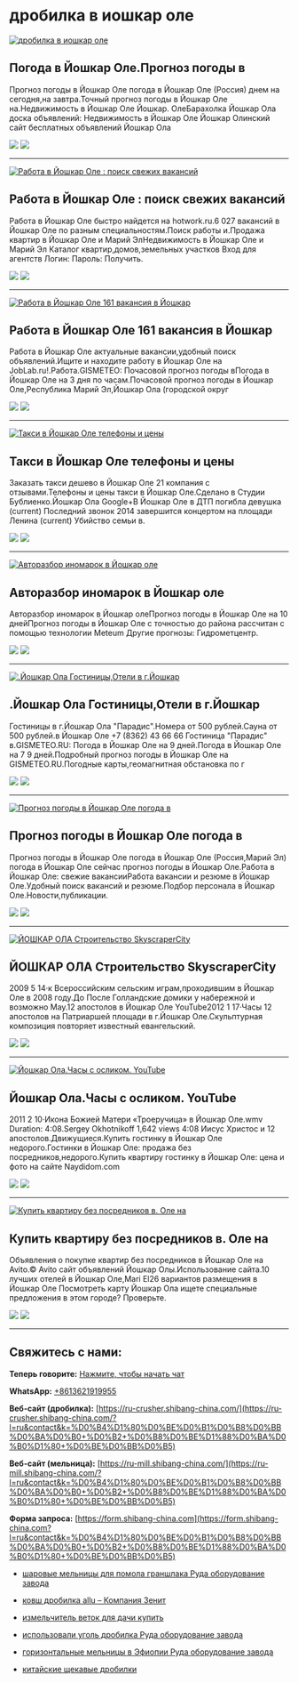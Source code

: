 # дробилка в иошкар оле

<a href="https://swt.shibang-china.com/?l=ru&img&k=%D0%B4%D1%80%D0%BE%D0%B1%D0%B8%D0%BB%D0%BA%D0%B0+%D0%B2+%D0%B8%D0%BE%D1%88%D0%BA%D0%B0%D1%80+%D0%BE%D0%BB%D0%B5" target="_blank">![дробилка в иошкар оле](http://static.shibang-china.com/all-800x300/544.jpg)</a>

## Погода в Йошкар Оле.Прогноз погоды в
Прогноз погоды в Йошкар Оле погода в Йошкар Оле (Россия) днем на сегодня,на завтра.Точный прогноз погоды в Йошкар Оле на.Недвижимость в Йошкар Оле Йошкар. ОлеБарахолка Йошкар Ола доска объявлений: Недвижимость в Йошкар Оле Йошкар Олинский сайт бесплатных объявлений Йошкар Ола


<a href="https://whatsapp.shibangsoft.com/WhatsApp.php" target="_blank" title="WhatsApp">![](http://static.shibang-china.com/icon/whatsapp.png)</a> <a href="https://swt.shibang-china.com/?l=ru&icon&k=%D0%B4%D1%80%D0%BE%D0%B1%D0%B8%D0%BB%D0%BA%D0%B0+%D0%B2+%D0%B8%D0%BE%D1%88%D0%BA%D0%B0%D1%80+%D0%BE%D0%BB%D0%B5" target="_blank">![](http://static.shibang-china.com/icon/chat-ru.png)</a>

---

<a href="https://swt.shibang-china.com/?l=ru&img&k=%D0%B4%D1%80%D0%BE%D0%B1%D0%B8%D0%BB%D0%BA%D0%B0+%D0%B2+%D0%B8%D0%BE%D1%88%D0%BA%D0%B0%D1%80+%D0%BE%D0%BB%D0%B5" target="_blank">![Работа в Йошкар Оле : поиск свежих вакансий](http://static.shibang-china.com/all-800x300/1476.jpg)</a>

## Работа в Йошкар Оле : поиск свежих вакансий
Работа в Йошкар Оле быстро найдется на hotwork.ru.6 027 вакансий в Йошкар Оле по разным специальностям.Поиск работы и.Продажа квартир в Йошкар Оле и Марий ЭлНедвижимость в Йошкар Оле и Марий Эл Каталог квартир,домов,земельных участков Вход для агентств Логин: Пароль: Получить.


<a href="https://whatsapp.shibangsoft.com/WhatsApp.php" target="_blank" title="WhatsApp">![](http://static.shibang-china.com/icon/whatsapp.png)</a> <a href="https://swt.shibang-china.com/?l=ru&icon&k=%D0%B4%D1%80%D0%BE%D0%B1%D0%B8%D0%BB%D0%BA%D0%B0+%D0%B2+%D0%B8%D0%BE%D1%88%D0%BA%D0%B0%D1%80+%D0%BE%D0%BB%D0%B5" target="_blank">![](http://static.shibang-china.com/icon/chat-ru.png)</a>

---

<a href="https://swt.shibang-china.com/?l=ru&img&k=%D0%B4%D1%80%D0%BE%D0%B1%D0%B8%D0%BB%D0%BA%D0%B0+%D0%B2+%D0%B8%D0%BE%D1%88%D0%BA%D0%B0%D1%80+%D0%BE%D0%BB%D0%B5" target="_blank">![Работа в Йошкар Оле 161 вакансия в Йошкар](http://static.shibang-china.com/all-800x300/413.jpg)</a>

## Работа в Йошкар Оле 161 вакансия в Йошкар
Работа в Йошкар Оле актуальные вакансии,удобный поиск объявлений.Ищите и находите работу в Йошкар Оле на JobLab.ru!.Работа.GISMETEO: Почасовой прогноз погоды вПогода в Йошкар Оле на 3 дня по часам.Почасовой прогноз погоды в Йошкар Оле,Республика Марий Эл,Йошкар Ола (городской округ


<a href="https://whatsapp.shibangsoft.com/WhatsApp.php" target="_blank" title="WhatsApp">![](http://static.shibang-china.com/icon/whatsapp.png)</a> <a href="https://swt.shibang-china.com/?l=ru&icon&k=%D0%B4%D1%80%D0%BE%D0%B1%D0%B8%D0%BB%D0%BA%D0%B0+%D0%B2+%D0%B8%D0%BE%D1%88%D0%BA%D0%B0%D1%80+%D0%BE%D0%BB%D0%B5" target="_blank">![](http://static.shibang-china.com/icon/chat-ru.png)</a>

---

<a href="https://swt.shibang-china.com/?l=ru&img&k=%D0%B4%D1%80%D0%BE%D0%B1%D0%B8%D0%BB%D0%BA%D0%B0+%D0%B2+%D0%B8%D0%BE%D1%88%D0%BA%D0%B0%D1%80+%D0%BE%D0%BB%D0%B5" target="_blank">![Такси в Йошкар Оле телефоны и цены](http://static.shibang-china.com/all-800x300/952.jpg)</a>

## Такси в Йошкар Оле телефоны и цены
Заказать такси дешево в Йошкар Оле 21 компания с отзывами.Телефоны и цены такси в Йошкар Оле.Сделано в Студии Бублиенко.Йошкар Ола Google+В Йошкар Оле в ДТП погибла девушка (current) Последний звонок 2014 завершится концертом на площади Ленина (current) Убийство семьи в.


<a href="https://whatsapp.shibangsoft.com/WhatsApp.php" target="_blank" title="WhatsApp">![](http://static.shibang-china.com/icon/whatsapp.png)</a> <a href="https://swt.shibang-china.com/?l=ru&icon&k=%D0%B4%D1%80%D0%BE%D0%B1%D0%B8%D0%BB%D0%BA%D0%B0+%D0%B2+%D0%B8%D0%BE%D1%88%D0%BA%D0%B0%D1%80+%D0%BE%D0%BB%D0%B5" target="_blank">![](http://static.shibang-china.com/icon/chat-ru.png)</a>

---

<a href="https://swt.shibang-china.com/?l=ru&img&k=%D0%B4%D1%80%D0%BE%D0%B1%D0%B8%D0%BB%D0%BA%D0%B0+%D0%B2+%D0%B8%D0%BE%D1%88%D0%BA%D0%B0%D1%80+%D0%BE%D0%BB%D0%B5" target="_blank">![Авторазбор иномарок в Йошкар оле](http://static.shibang-china.com/all-800x300/870.jpg)</a>

## Авторазбор иномарок в Йошкар оле
Авторазбор иномарок в Йошкар олеПрогноз погоды в Йошкар Оле на 10 днейПрогноз погоды в Йошкар Оле с точностью до района рассчитан с помощью технологии Meteum Другие прогнозы: Гидрометцентр.


<a href="https://whatsapp.shibangsoft.com/WhatsApp.php" target="_blank" title="WhatsApp">![](http://static.shibang-china.com/icon/whatsapp.png)</a> <a href="https://swt.shibang-china.com/?l=ru&icon&k=%D0%B4%D1%80%D0%BE%D0%B1%D0%B8%D0%BB%D0%BA%D0%B0+%D0%B2+%D0%B8%D0%BE%D1%88%D0%BA%D0%B0%D1%80+%D0%BE%D0%BB%D0%B5" target="_blank">![](http://static.shibang-china.com/icon/chat-ru.png)</a>

---

<a href="https://swt.shibang-china.com/?l=ru&img&k=%D0%B4%D1%80%D0%BE%D0%B1%D0%B8%D0%BB%D0%BA%D0%B0+%D0%B2+%D0%B8%D0%BE%D1%88%D0%BA%D0%B0%D1%80+%D0%BE%D0%BB%D0%B5" target="_blank">![.Йошкар Ола Гостиницы,Отели в г.Йошкар](http://static.shibang-china.com/all-800x300/565.jpg)</a>

## .Йошкар Ола Гостиницы,Отели в г.Йошкар
Гостиницы в г.Йошкар Ола "Парадис".Номера от 500 рублей.Сауна от 500 рублей.в Йошкар Оле +7 (8362) 43 66 66 Гостиница "Парадис" в.GISMETEO.RU: Погода в Йошкар Оле на 9 дней.Погода в Йошкар Оле на 7 9 дней.Подробный прогноз погоды в Йошкар Оле на GISMETEO.RU.Погодные карты,геомагнитная обстановка по г


<a href="https://whatsapp.shibangsoft.com/WhatsApp.php" target="_blank" title="WhatsApp">![](http://static.shibang-china.com/icon/whatsapp.png)</a> <a href="https://swt.shibang-china.com/?l=ru&icon&k=%D0%B4%D1%80%D0%BE%D0%B1%D0%B8%D0%BB%D0%BA%D0%B0+%D0%B2+%D0%B8%D0%BE%D1%88%D0%BA%D0%B0%D1%80+%D0%BE%D0%BB%D0%B5" target="_blank">![](http://static.shibang-china.com/icon/chat-ru.png)</a>

---

<a href="https://swt.shibang-china.com/?l=ru&img&k=%D0%B4%D1%80%D0%BE%D0%B1%D0%B8%D0%BB%D0%BA%D0%B0+%D0%B2+%D0%B8%D0%BE%D1%88%D0%BA%D0%B0%D1%80+%D0%BE%D0%BB%D0%B5" target="_blank">![Прогноз погоды в Йошкар Оле погода в](http://static.shibang-china.com/all-800x300/1421.jpg)</a>

## Прогноз погоды в Йошкар Оле погода в
Прогноз погоды в Йошкар Оле погода в Йошкар Оле (Россия,Марий Эл) погода в Йошкар Оле сейчас прогноз погоды в Йошкар Оле.Работа в Йошкар Оле: свежие вакансииРабота вакансии и резюме в Йошкар Оле.Удобный поиск вакансий и резюме.Подбор персонала в Йошкар Оле.Новости,публикации.


<a href="https://whatsapp.shibangsoft.com/WhatsApp.php" target="_blank" title="WhatsApp">![](http://static.shibang-china.com/icon/whatsapp.png)</a> <a href="https://swt.shibang-china.com/?l=ru&icon&k=%D0%B4%D1%80%D0%BE%D0%B1%D0%B8%D0%BB%D0%BA%D0%B0+%D0%B2+%D0%B8%D0%BE%D1%88%D0%BA%D0%B0%D1%80+%D0%BE%D0%BB%D0%B5" target="_blank">![](http://static.shibang-china.com/icon/chat-ru.png)</a>

---

<a href="https://swt.shibang-china.com/?l=ru&img&k=%D0%B4%D1%80%D0%BE%D0%B1%D0%B8%D0%BB%D0%BA%D0%B0+%D0%B2+%D0%B8%D0%BE%D1%88%D0%BA%D0%B0%D1%80+%D0%BE%D0%BB%D0%B5" target="_blank">![ЙОШКАР ОЛА Строительство SkyscraperCity](http://static.shibang-china.com/all-800x300/220.jpg)</a>

## ЙОШКАР ОЛА Строительство SkyscraperCity
2009 5 14·к Всероссийским сельским играм,проходившим в Йошкар Оле в 2008 году.До После Голландские домики у набережной и возможно May.12 апостолов в Йошкар Оле YouTube2012 1 17·Часы 12 апостолов на Патриаршей площади в г.Йошкар Оле.Скульптурная композиция повторяет известный евангельский.


<a href="https://whatsapp.shibangsoft.com/WhatsApp.php" target="_blank" title="WhatsApp">![](http://static.shibang-china.com/icon/whatsapp.png)</a> <a href="https://swt.shibang-china.com/?l=ru&icon&k=%D0%B4%D1%80%D0%BE%D0%B1%D0%B8%D0%BB%D0%BA%D0%B0+%D0%B2+%D0%B8%D0%BE%D1%88%D0%BA%D0%B0%D1%80+%D0%BE%D0%BB%D0%B5" target="_blank">![](http://static.shibang-china.com/icon/chat-ru.png)</a>

---

<a href="https://swt.shibang-china.com/?l=ru&img&k=%D0%B4%D1%80%D0%BE%D0%B1%D0%B8%D0%BB%D0%BA%D0%B0+%D0%B2+%D0%B8%D0%BE%D1%88%D0%BA%D0%B0%D1%80+%D0%BE%D0%BB%D0%B5" target="_blank">![Йошкар Ола.Часы с осликом. YouTube](http://static.shibang-china.com/all-800x300/906.jpg)</a>

## Йошкар Ола.Часы с осликом. YouTube
2011 2 10·Икона Божией Матери «Троеручица» в Йошкар Оле.wmv Duration: 4:08.Sergey Okhotnikoff 1,642 views 4:08 Иисус Христос и 12 апостолов.Движущиеся.Купить гостинку в Йошкар Оле недорого.Гостинки в Йошкар Оле: продажа без посредников,недорого.Купить квартиру гостинку в Йошкар Оле: цена и фото на сайте Naydidom.сom


<a href="https://whatsapp.shibangsoft.com/WhatsApp.php" target="_blank" title="WhatsApp">![](http://static.shibang-china.com/icon/whatsapp.png)</a> <a href="https://swt.shibang-china.com/?l=ru&icon&k=%D0%B4%D1%80%D0%BE%D0%B1%D0%B8%D0%BB%D0%BA%D0%B0+%D0%B2+%D0%B8%D0%BE%D1%88%D0%BA%D0%B0%D1%80+%D0%BE%D0%BB%D0%B5" target="_blank">![](http://static.shibang-china.com/icon/chat-ru.png)</a>

---

<a href="https://swt.shibang-china.com/?l=ru&img&k=%D0%B4%D1%80%D0%BE%D0%B1%D0%B8%D0%BB%D0%BA%D0%B0+%D0%B2+%D0%B8%D0%BE%D1%88%D0%BA%D0%B0%D1%80+%D0%BE%D0%BB%D0%B5" target="_blank">![Купить квартиру без посредников в. Оле на](http://static.shibang-china.com/all-800x300/1531.jpg)</a>

## Купить квартиру без посредников в. Оле на
Объявления о покупке квартир без посредников в Йошкар Оле на Avito.© Avito сайт объявлений Йошкар Олы.Использование сайта.10 лучших отелей в Йошкар Оле,Mari El26 вариантов размещения в Йошкар Оле Посмотреть карту Йошкар Ола ищете специальные предложения в этом городе? Проверьте.


<a href="https://whatsapp.shibangsoft.com/WhatsApp.php" target="_blank" title="WhatsApp">![](http://static.shibang-china.com/icon/whatsapp.png)</a> <a href="https://swt.shibang-china.com/?l=ru&icon&k=%D0%B4%D1%80%D0%BE%D0%B1%D0%B8%D0%BB%D0%BA%D0%B0+%D0%B2+%D0%B8%D0%BE%D1%88%D0%BA%D0%B0%D1%80+%D0%BE%D0%BB%D0%B5" target="_blank">![](http://static.shibang-china.com/icon/chat-ru.png)</a>

---
## Свяжитесь с нами:

**Теперь говорите:** [Нажмите, чтобы начать чат](https://swt.shibang-china.com?l=ru&contact&k=%D0%B4%D1%80%D0%BE%D0%B1%D0%B8%D0%BB%D0%BA%D0%B0+%D0%B2+%D0%B8%D0%BE%D1%88%D0%BA%D0%B0%D1%80+%D0%BE%D0%BB%D0%B5)

**WhatsApp:**  [+8613621919955](https://whatsapp.shibangsoft.com/WhatsApp.php)

**Веб-сайт (дробилка):** [https://ru-crusher.shibang-china.com/](https://ru-crusher.shibang-china.com/?l=ru&contact&k=%D0%B4%D1%80%D0%BE%D0%B1%D0%B8%D0%BB%D0%BA%D0%B0+%D0%B2+%D0%B8%D0%BE%D1%88%D0%BA%D0%B0%D1%80+%D0%BE%D0%BB%D0%B5)

**Веб-сайт (мельница):** [https://ru-mill.shibang-china.com/](https://ru-mill.shibang-china.com/?l=ru&contact&k=%D0%B4%D1%80%D0%BE%D0%B1%D0%B8%D0%BB%D0%BA%D0%B0+%D0%B2+%D0%B8%D0%BE%D1%88%D0%BA%D0%B0%D1%80+%D0%BE%D0%BB%D0%B5)

**Форма запроса:** [https://form.shibang-china.com](https://form.shibang-china.com?l=ru&contact&k=%D0%B4%D1%80%D0%BE%D0%B1%D0%B8%D0%BB%D0%BA%D0%B0+%D0%B2+%D0%B8%D0%BE%D1%88%D0%BA%D0%B0%D1%80+%D0%BE%D0%BB%D0%B5)

* [шаровые мельницы для помола граншлака Руда оборудование завода](../97/%D1%88%D0%B0%D1%80%D0%BE%D0%B2%D1%8B%D0%B5%20%D0%BC%D0%B5%D0%BB%D1%8C%D0%BD%D0%B8%D1%86%D1%8B%20%D0%B4%D0%BB%D1%8F%20%D0%BF%D0%BE%D0%BC%D0%BE%D0%BB%D0%B0%20%D0%B3%D1%80%D0%B0%D0%BD%D1%88%D0%BB%D0%B0%D0%BA%D0%B0%20%D0%A0%D1%83%D0%B4%D0%B0%20%D0%BE%D0%B1%D0%BE%D1%80%D1%83%D0%B4%D0%BE%D0%B2%D0%B0%D0%BD%D0%B8%D0%B5%20%D0%B7%D0%B0%D0%B2%D0%BE%D0%B4%D0%B0.md)

* [ковш дробилка allu – Компания Зенит](../96/%D0%BA%D0%BE%D0%B2%D1%88%20%D0%B4%D1%80%D0%BE%D0%B1%D0%B8%D0%BB%D0%BA%D0%B0%20allu%20%E2%80%93%20%D0%9A%D0%BE%D0%BC%D0%BF%D0%B0%D0%BD%D0%B8%D1%8F%20%D0%97%D0%B5%D0%BD%D0%B8%D1%82.md)

* [измельчитель веток для дачи купить](../102/%D0%B8%D0%B7%D0%BC%D0%B5%D0%BB%D1%8C%D1%87%D0%B8%D1%82%D0%B5%D0%BB%D1%8C%20%D0%B2%D0%B5%D1%82%D0%BE%D0%BA%20%D0%B4%D0%BB%D1%8F%20%D0%B4%D0%B0%D1%87%D0%B8%20%D0%BA%D1%83%D0%BF%D0%B8%D1%82%D1%8C.md)

* [использовали уголь дробилка Руда оборудование завода](../96/%D0%B8%D1%81%D0%BF%D0%BE%D0%BB%D1%8C%D0%B7%D0%BE%D0%B2%D0%B0%D0%BB%D0%B8%20%D1%83%D0%B3%D0%BE%D0%BB%D1%8C%20%D0%B4%D1%80%D0%BE%D0%B1%D0%B8%D0%BB%D0%BA%D0%B0%20%D0%A0%D1%83%D0%B4%D0%B0%20%D0%BE%D0%B1%D0%BE%D1%80%D1%83%D0%B4%D0%BE%D0%B2%D0%B0%D0%BD%D0%B8%D0%B5%20%D0%B7%D0%B0%D0%B2%D0%BE%D0%B4%D0%B0.md)

* [горизонтальные мельницы в Эфиопии Руда оборудование завода](../99/%D0%B3%D0%BE%D1%80%D0%B8%D0%B7%D0%BE%D0%BD%D1%82%D0%B0%D0%BB%D1%8C%D0%BD%D1%8B%D0%B5%20%D0%BC%D0%B5%D0%BB%D1%8C%D0%BD%D0%B8%D1%86%D1%8B%20%D0%B2%20%D0%AD%D1%84%D0%B8%D0%BE%D0%BF%D0%B8%D0%B8%20%D0%A0%D1%83%D0%B4%D0%B0%20%D0%BE%D0%B1%D0%BE%D1%80%D1%83%D0%B4%D0%BE%D0%B2%D0%B0%D0%BD%D0%B8%D0%B5%20%D0%B7%D0%B0%D0%B2%D0%BE%D0%B4%D0%B0.md)

* [китайские щекавые дробилки](../103/%D0%BA%D0%B8%D1%82%D0%B0%D0%B9%D1%81%D0%BA%D0%B8%D0%B5%20%D1%89%D0%B5%D0%BA%D0%B0%D0%B2%D1%8B%D0%B5%20%D0%B4%D1%80%D0%BE%D0%B1%D0%B8%D0%BB%D0%BA%D0%B8.md)